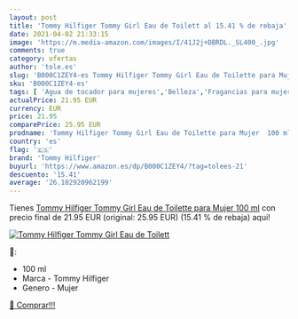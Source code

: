 ```yaml
---
layout: post
title: 'Tommy Hilfiger Tommy Girl Eau de Toilett al 15.41 % de rebaja'
date: 2021-04-02 21:33:15
image: 'https://m.media-amazon.com/images/I/41J2j+DBRDL._SL400_.jpg'
comments: true
category: ofertas
author: 'tole.es'
slug: 'B000C1ZEY4-es Tommy Hilfiger Tommy Girl Eau de Toilette para Mujer 100 ml'
sku: 'B000C1ZEY4-es'
tags: [ 'Agua de tocador para mujeres','Belleza','Fragancias para mujeres','Perfumes y fragancias','de','eau','toilette','tommy hilfiger', ]
actualPrice: 21.95 EUR
currency: EUR
price: 21.95
comparePrice: 25.95 EUR
prodname: 'Tommy Hilfiger Tommy Girl Eau de Toilette para Mujer  100 ml'
country: 'es'
flag: '🇪🇸'
brand: 'Tommy Hilfiger'
buyurl: 'https://www.amazon.es/dp/B000C1ZEY4/?tag=tolees-21'
descuento: '15.41'
average: '26.102920962199'
---
```


Tienes [Tommy Hilfiger Tommy Girl Eau de Toilette para Mujer  100 ml](https://www.amazon.es/dp/B000C1ZEY4/?tag=tolees-21) con precio final de  21.95 EUR (original: 25.95 EUR) (15.41 %  de rebaja) aqui!

[![Tommy Hilfiger Tommy Girl Eau de Toilett](https://m.media-amazon.com/images/I/41J2j+DBRDL._SL400_.jpg)](https://www.amazon.es/dp/B000C1ZEY4/?tag=tolees-21)

🔎:

- 100 ml
- Marca - Tommy Hilfiger
- Genero - Mujer

[🛒 Comprar!!!](https://www.amazon.es/dp/B000C1ZEY4/?tag=tolees-21)
